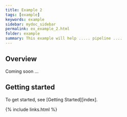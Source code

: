 ```yaml
---
title: Example 2
tags: [example]
keywords: example
sidebar: mydoc_sidebar
permalink: ex_example_2.html
folder: example
summary: This example will help ..... pipeline ....
---
```


## Overview

Coming soon ...

## Getting started

To get started, see [Getting Started][index].

{% include links.html %}
